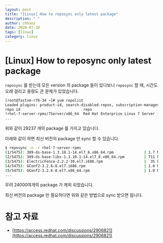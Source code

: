 ```yaml
---
layout: post
title: "[Linux] How to reposync only latest package"
description: " "
author: chhanz
date: 2020-07-30
tags: [linux]
category: linux
---
```

#  [Linux] How to reposync only latest package 
`reposync` 를 받는데 모든 version 의 package 들이 있다보니 `reposync` 할 때, 시간도 오래 걸리고 용량도 큰 문제가 있었습니다.   
```bash
[root@fastvm-r76-34 ~]# yum repolist
Loaded plugins: product-id, search-disabled-repos, subscription-manager
repo id                             repo                                        namestatus
!rhel-7-server-rpms/7Server/x86_64  Red Hat Enterprise Linux 7 Server (RPMs)    29,237
...
```
위와 같이 29237 개의 package 를 가지고 있습니다.   
   
아래와 같이 하면 최신 버전의 package 만 sync 할 수 있습니다.
```bash
$ reposync -n -r rhel-7-server-rpms
(1/5475): 389-ds-base-1.3.10.1-14.el7_8.x86_64.rpm              | 1.7 MB  00:00:02 
(2/5475): 389-ds-base-libs-1.3.10.1-14.el7_8.x86_64.rpm         | 711 kB  00:00:02     
(3/5475): ElectricFence-2.2.2-39.el7.i686.rpm                   |  35 kB  00:00:00     
(4/5475): GConf2-3.2.6-8.el7.i686.rpm                           | 1.0 MB  00:00:00     
(5/5475): GConf2-3.2.6-8.el7.x86_64.rpm                         | 1.0 MB  00:00:00 
...
```
무려 24000여개의 package 가 제외 되었습니다.   
   
최신 버전의 package 만 필요하다면 위와 같은 방법으로 sync 받으면 됩니다.   
   
# 참고 자료
* [https://access.redhat.com/discussions/2906821](https://access.redhat.com/discussions/2906821)    